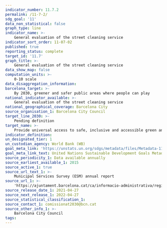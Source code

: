 ```yaml
---
indicator_number: 11.7.2
permalink: /11-7-2/
sdg_goal: '11'
data_non_statistical: false
graph_type: line
indicator_name: >-
    General evaluation of the street cleaning service
indicator_sort_order: 11-07-02
published: true
reporting_status: complete
target_id: '11.7'
graph_title: >-
    General evaluation of the street cleaning service
data_show_map: false
computation_units: >-
    0-10 scale
data_disaggregation_information: 
barcelona_target: >-
    By 2030, greener and safer public areas where people can play
national_indicator_available: >-
    General evaluation of the street cleaning service
national_geographical_coverage: Barcelona City
source_organisation_1: Barcelona City Council
target_line_2030: >-
    Pending definition
target_name: >-
    Provide universal access to safe, inclusive and accessible green and public spaces, in particular for women and children, older people and persons with disabilities
indicator_definition:
un_designated_tier: 1
un_custodian_agency: World Bank (WB)
goal_meta_link: 'https://unstats.un.org/sdgs/metadata/files/Metadata-11-07-02.pdf'
goal_meta_link_text: United Nations Sustainable Development Goals Metadata (pdf 894kB)
source_periodicity_1: Data available annually
source_earliest_available_1: 2015
source_active_1: true
source_url_text_1: >-
    Municipal Services Survey (ESM) annual report
source_url_1: >-
    'https://ajuntament.barcelona.cat/ca/informacio-administrativa/registre-enquestes-i-estudis-opinio'
source_release_date_1: 2021-04-27
source_next_release_1: 2022-04-27
source_statistical_classification_1: 
source_contact_1: comissionat2030@bcn.cat
source_other_info_1: >-
    Barcelona City Council
tags:
---
```

